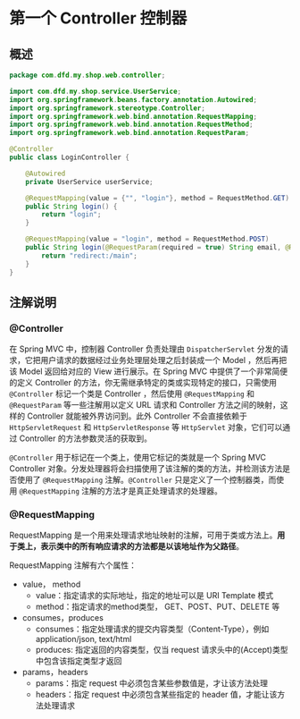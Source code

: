 # 第一个 Controller 控制器

## 概述

```java
package com.dfd.my.shop.web.controller;

import com.dfd.my.shop.service.UserService;
import org.springframework.beans.factory.annotation.Autowired;
import org.springframework.stereotype.Controller;
import org.springframework.web.bind.annotation.RequestMapping;
import org.springframework.web.bind.annotation.RequestMethod;
import org.springframework.web.bind.annotation.RequestParam;

@Controller
public class LoginController {

    @Autowired
    private UserService userService;

    @RequestMapping(value = {"", "login"}, method = RequestMethod.GET)
    public String login() {
        return "login";
    }

    @RequestMapping(value = "login", method = RequestMethod.POST)
    public String login(@RequestParam(required = true) String email, @RequestParam(required = true) String password) {
        return "redirect:/main";
    }
}
```

## 注解说明

### @Controller

在 Spring MVC 中，控制器 Controller 负责处理由 `DispatcherServlet` 分发的请求，它把用户请求的数据经过业务处理层处理之后封装成一个 Model ，然后再把该 Model 返回给对应的 View 进行展示。在 Spring MVC 中提供了一个非常简便的定义 Controller 的方法，你无需继承特定的类或实现特定的接口，只需使用 `@Controller` 标记一个类是 Controller ，然后使用 `@RequestMapping` 和 `@RequestParam` 等一些注解用以定义 URL 请求和 Controller 方法之间的映射，这样的 Controller 就能被外界访问到。此外 Controller 不会直接依赖于 `HttpServletRequest` 和 `HttpServletResponse` 等 `HttpServlet` 对象，它们可以通过 Controller 的方法参数灵活的获取到。

`@Controller` 用于标记在一个类上，使用它标记的类就是一个 Spring MVC Controller 对象。分发处理器将会扫描使用了该注解的类的方法，并检测该方法是否使用了 `@RequestMapping` 注解。`@Controller` 只是定义了一个控制器类，而使用 `@RequestMapping` 注解的方法才是真正处理请求的处理器。

### @RequestMapping

RequestMapping 是一个用来处理请求地址映射的注解，可用于类或方法上。**用于类上，表示类中的所有响应请求的方法都是以该地址作为父路径**。

RequestMapping 注解有六个属性：

- value， method
  - value：指定请求的实际地址，指定的地址可以是 URI Template 模式
  - method：指定请求的method类型， GET、POST、PUT、DELETE 等
- consumes，produces
  - consumes：指定处理请求的提交内容类型（Content-Type），例如 application/json, text/html
  - produces: 指定返回的内容类型，仅当 request 请求头中的(Accept)类型中包含该指定类型才返回
- params，headers
  - params：指定 request 中必须包含某些参数值是，才让该方法处理
  - headers：指定 request 中必须包含某些指定的 header 值，才能让该方法处理请求